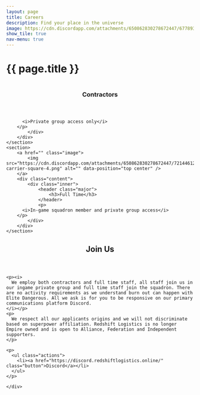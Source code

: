 ```yaml
---
layout: page
title: Careers
description: Find your place in the universe
image: https://cdn.discordapp.com/attachments/650862830278672447/677893674058776595/khaotix-cmdr.png
show_tile: true
nav-menu: true
---
```


<div id="main">
  <div class="inner">
    <h1>
      {{ page.title }}
    </h1>
  </div>
</div>


<!-- Main -->
<div id="main">

<!-- Two -->
<section id="two" class="spotlights">
	<section>
		<a href="" class="image">
			<img src="https://cdn.discordapp.com/attachments/650862830278672447/721471646720065636/contractor-1-square.jpg" alt="" data-position="center center" />
		</a>
		<div class="content">
			<div class="inner">
				<header class="major">
					<h3>Contractors</h3>
				</header>
				<p>

          <i>Private group access only</i>
        </p>
			</div>
		</div>
	</section>
	<section>
		<a href="" class="image">
			<img src="https://cdn.discordapp.com/attachments/650862830278672447/721446126812659744/fleet-carrier-square-4.png" alt="" data-position="top center" />
		</a>
		<div class="content">
			<div class="inner">
				<header class="major">
					<h3>Full Time</h3>
				</header>
				<p>
          <i>In-game squadron member and private group access</i>
        </p>
			</div>
		</div>
	</section>
</section>

<!-- Three -->
<section id="three">
	<div class="inner">
		<header class="major">
			<h2>Join Us</h2>
		</header>

    <p><i>
      We employ both contractors and full time staff, all staff join us in our ingame private group and full time staff join the squadron. There are no activity requirements as we understand burn out can happen with Elite Dangerous. All we ask is for you to be responsive on our primary communications platform Discord.
    </i></p>
    <p>
      We respect all our applicants origins and we will not discriminate based on superpower affiliation. Redshift Logistics is no longer Empire owned and is open to Alliance, Federation and Independent supporters.
    </p>

    <p>
      <ul class="actions">
        <li><a href="https://discord.redshiftlogistics.online/" class="button">Discord</a></li>
      </ul>
    </p>

	</div>
</section>

</div>
